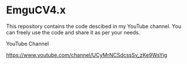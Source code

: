 # EmguCV4.x
This repository contains the code descibed in my YouTube channel. You can freely use the code and share it as per your needs.

YouTube Channel

https://www.youtube.com/channel/UCyMrNCSdcssSv_zKe9WsYig


